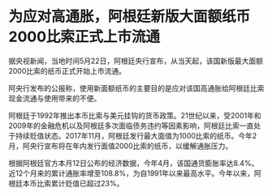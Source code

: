 # 为应对高通胀，阿根廷新版大面额纸币2000比索正式上市流通

据央视新闻，当地时间5月22日，阿根廷央行宣布，从当天起，该国新版最大面额2000比索的纸币正式开始上市流通。

阿央行发布的公报称，使用新面额纸币的主要目的是应对该国高通胀给阿根廷比索现金流通与使用带来的不便。

阿根廷于1992年推出本币比索与美元挂钩的货币政策。21世纪以来，受2001年和2009年的金融危机以及阿根廷多次面临债务违约等因素影响，阿根廷比索一直处于持续贬值状态。2017年11月，阿根廷发行最大面值为1000比索的纸币。今年2月，阿央行宣布将在年内发行面值2000比索的纸币，以缓解通胀压力。

根据阿根廷官方本月12日公布的经济数据，今年4月，该国通货膨胀率达8.4%。近12个月来的累计通胀率增至108.8%，为自1991年以来最高水平。今年以来，阿根廷本币比索累计贬值已超过23%。

